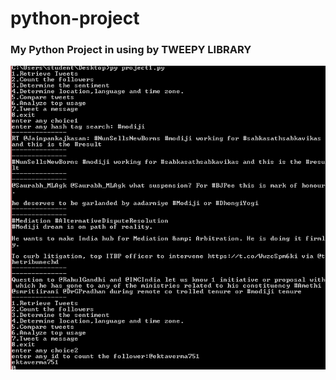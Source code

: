 # python-project
### My Python Project in using by TWEEPY LIBRARY
![Alt text](https://github.com/Ekta-751/python-project/blob/master/1%262.PNG "Optional title")
